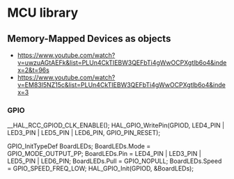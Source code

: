 # MCU library

## Memory-Mapped Devices as objects

- https://www.youtube.com/watch?v=uwzuAGtAEFk&list=PLUn4CkTIEBW3QEFbTi4gWwOCPXgtlb6o4&index=2&t=96s
- https://www.youtube.com/watch?v=EM83l5NZ15c&list=PLUn4CkTIEBW3QEFbTi4gWwOCPXgtlb6o4&index=3

### GPIO

  __HAL_RCC_GPIOD_CLK_ENABLE();
  HAL_GPIO_WritePin(GPIOD, LED4_PIN | LED3_PIN | LED5_PIN | LED6_PIN, GPIO_PIN_RESET);

  GPIO_InitTypeDef BoardLEDs;
  BoardLEDs.Mode  = GPIO_MODE_OUTPUT_PP;
  BoardLEDs.Pin   = LED4_PIN | LED3_PIN | LED5_PIN | LED6_PIN;
  BoardLEDs.Pull  = GPIO_NOPULL;
  BoardLEDs.Speed = GPIO_SPEED_FREQ_LOW;
  HAL_GPIO_Init(GPIOD, &BoardLEDs);

